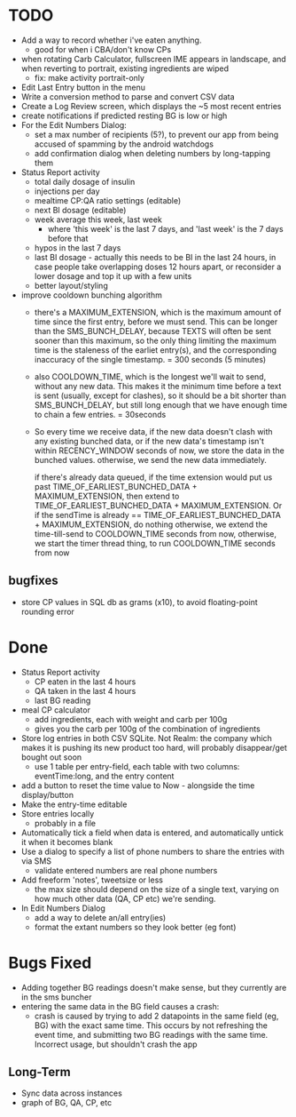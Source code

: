 TODO
====

* Add a way to record whether i've eaten anything.
	- good for when i CBA/don't know CPs
* when rotating Carb Calculator, fullscreen IME appears in landscape, 
	and when reverting to portrait, existing ingredients are wiped
	- fix: make activity portrait-only
* Edit Last Entry button in the menu
* Write a conversion method to parse and convert CSV data
* Create a Log Review screen, which displays the ~5 most recent entries
* create notifications if predicted resting BG is low or high
* For the Edit Numbers Dialog:
	- set a max number of recipients (5?), to prevent our app from being accused of spamming by the android watchdogs
	- add confirmation dialog when deleting numbers by long-tapping them
* Status Report activity
	- total daily dosage of insulin
	- injections per day
	- mealtime CP:QA ratio settings (editable)
	- next BI dosage (editable)
	- week average this week, last week
		* where 'this week' is the last 7 days, and 'last week' is the 7 days before that
	- hypos in the last 7 days
	- last BI dosage - actually this needs to be BI in the last 24 hours, 
	in case people take overlapping doses 12 hours apart, or reconsider a lower dosage and top it up with a few units
	- better layout/styling
* improve cooldown bunching algorithm
	- there's a MAXIMUM_EXTENSION, which is the maximum amount of time since the first entry, before we must send.
		This can be longer than the SMS_BUNCH_DELAY, because TEXTS will often be sent sooner than this maximum,
		so the only thing limiting the maximum time is the staleness of the earliet entry(s),
		and the corresponding inaccuracy of the single timestamp.
		= 300 seconds (5 minutes)
	- also COOLDOWN_TIME, which is the longest we'll wait to send, without any new data. 
	This makes it the minimum time before a text is sent (usually, except for clashes), 
	so it should be a bit shorter than SMS_BUNCH_DELAY,
	but still long enough that we have enough time to chain a few entries.
	= 30seconds
	- So every time we receive data,
		if the new data doesn't clash with any existing bunched data,
		or if the new data's timestamp isn't within RECENCY_WINDOW seconds of now,
			we store the data in the bunched values.
		otherwise,
			we send the new data immediately.

		if there's already data queued,
			if the time extension would put us past TIME_OF_EARLIEST_BUNCHED_DATA + MAXIMUM_EXTENSION,
				then extend to TIME_OF_EARLIEST_BUNCHED_DATA + MAXIMUM_EXTENSION.
				Or if the sendTime is already == TIME_OF_EARLIEST_BUNCHED_DATA + MAXIMUM_EXTENSION,
					do nothing
			otherwise,
				we extend the time-till-send to COOLDOWN_TIME seconds from now,
		otherwise,
			we start the timer thread thing, to run COOLDOWN_TIME seconds from now



bugfixes
----
* store CP values in SQL db as grams (x10), to avoid floating-point rounding error

Done
===
* Status Report activity
	* CP eaten in the last 4 hours
	* QA taken in the last 4 hours
	* last BG reading
* meal CP calculator
	- add ingredients, each with weight and carb per 100g
	- gives you the carb per 100g of the combination of ingredients
* Store log entries in both CSV SQLite. Not Realm: the company which makes it is pushing its new product too hard,
will probably disappear/get bought out soon
	- use 1 table per entry-field, each table with two columns: eventTime:long, and the entry content
* add a button to reset the time value to Now - alongside the time display/button
* Make the entry-time editable
* Store entries locally
	- probably in a file
* Automatically tick a field when data is entered, and automatically untick it when it becomes blank
* Use a dialog to specify a list of phone numbers to share the entries with via SMS
	- validate entered numbers are real phone numbers
* Add freeform 'notes', tweetsize or less
	- the max size should depend on the size of a single text, varying on how much other data (QA, CP etc) we're sending.
* In Edit Numbers Dialog
	- add a way to delete an/all entry(ies)
	- format the extant numbers so they look better (eg font)

Bugs Fixed
======
* Adding together BG readings doesn't make sense, but they  currently are in the sms buncher
* entering the same data in the BG field causes a crash:
	-  crash is caused by trying to add 2 datapoints in the same field (eg, BG) with the exact same time.
	This occurs by not refreshing the event time, and submitting two BG readings with the same time. Incorrect usage,
	but shouldn't crash the app

Long-Term
---------

* Sync data across instances
* graph of BG, QA, CP, etc